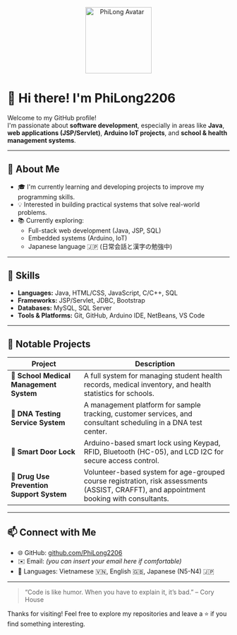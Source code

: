 <p align="center">
  <img src="https://i.imgur.com/zbYvWQS.png" width="150" alt="PhiLong Avatar" />
</p>

# 👋 Hi there! I'm PhiLong2206

Welcome to my GitHub profile!  
I'm passionate about **software development**, especially in areas like **Java**, **web applications (JSP/Servlet)**, **Arduino IoT projects**, and **school & health management systems**.

---

## 🚀 About Me
- 🎓 I'm currently learning and developing projects to improve my programming skills.
- 💡 Interested in building practical systems that solve real-world problems.
- 📚 Currently exploring:
  - Full-stack web development (Java, JSP, SQL)
  - Embedded systems (Arduino, IoT)
  - Japanese language 🇯🇵 (日常会話と漢字の勉強中)

---

## 🧠 Skills
- **Languages:** Java, HTML/CSS, JavaScript, C/C++, SQL
- **Frameworks:** JSP/Servlet, JDBC, Bootstrap
- **Databases:** MySQL, SQL Server
- **Tools & Platforms:** Git, GitHub, Arduino IDE, NetBeans, VS Code

---

## 🔧 Notable Projects
| Project | Description |
|--------|-------------|
| 🏫 **School Medical Management System** | A full system for managing student health records, medical inventory, and health statistics for schools. |
| 🧬 **DNA Testing Service System** | A management platform for sample tracking, customer services, and consultant scheduling in a DNA test center. |
| 🔐 **Smart Door Lock** | Arduino-based smart lock using Keypad, RFID, Bluetooth (HC-05), and LCD I2C for secure access control. |
| 💊 **Drug Use Prevention Support System** | Volunteer-based system for age-grouped course registration, risk assessments (ASSIST, CRAFFT), and appointment booking with consultants. |

---

## 📫 Connect with Me
- 🌐 GitHub: [github.com/PhiLong2206](https://github.com/PhiLong2206)
- ✉️ Email: *(you can insert your email here if comfortable)*
- 💬 Languages: Vietnamese 🇻🇳, English 🇬🇧, Japanese (N5-N4) 🇯🇵

---

> “Code is like humor. When you have to explain it, it’s bad.” – Cory House

Thanks for visiting! Feel free to explore my repositories and leave a ⭐ if you find something interesting.
